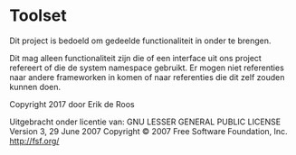 ﻿# Toolset

Dit project is bedoeld om gedeelde functionaliteit in onder te brengen.

Dit mag alleen functionaliteit zijn die of een interface uit ons project refereert of die de system namespace gebruikt.
Er mogen niet referenties naar andere frameworken in komen of naar referenties die dit zelf zouden kunnen doen.

Copyright 2017 door Erik de Roos

Uitgebracht onder licentie van:
GNU LESSER GENERAL PUBLIC LICENSE
Version 3, 29 June 2007
Copyright © 2007 Free Software Foundation, Inc. <http://fsf.org/>